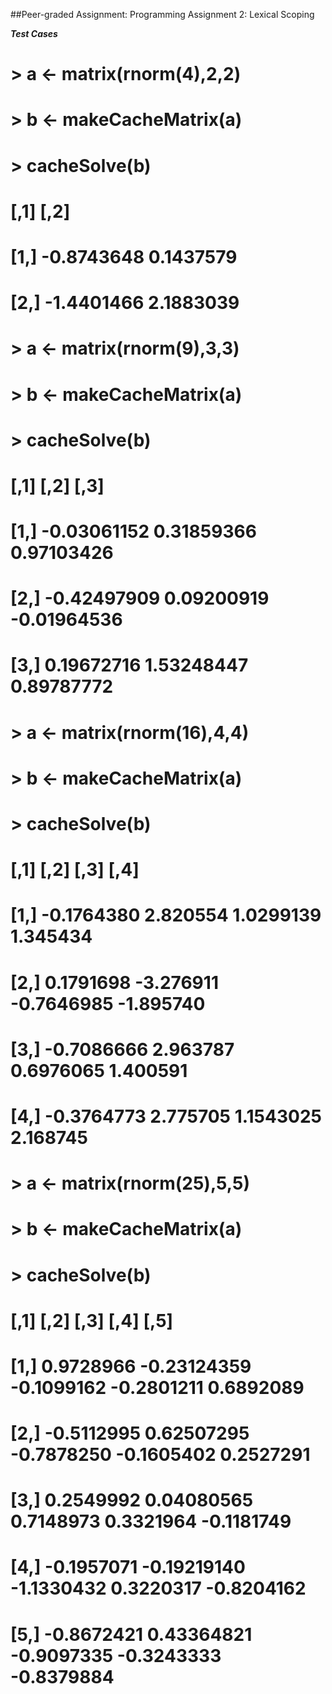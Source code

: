 ##Peer-graded Assignment: Programming Assignment 2: Lexical Scoping




***Test Cases***
# > a <- matrix(rnorm(4),2,2)
# > b <- makeCacheMatrix(a)
# > cacheSolve(b)

#            [,1]      [,2]
# [1,] -0.8743648 0.1437579
# [2,] -1.4401466 2.1883039

# > a <- matrix(rnorm(9),3,3)
# > b <- makeCacheMatrix(a)
# > cacheSolve(b)

#             [,1]       [,2]        [,3]
# [1,] -0.03061152 0.31859366  0.97103426
# [2,] -0.42497909 0.09200919 -0.01964536
# [3,]  0.19672716 1.53248447  0.89787772

# > a <- matrix(rnorm(16),4,4)
# > b <- makeCacheMatrix(a)
# >  cacheSolve(b)

#            [,1]      [,2]       [,3]      [,4]
# [1,] -0.1764380  2.820554  1.0299139  1.345434
# [2,]  0.1791698 -3.276911 -0.7646985 -1.895740
# [3,] -0.7086666  2.963787  0.6976065  1.400591
# [4,] -0.3764773  2.775705  1.1543025  2.168745

# > a <- matrix(rnorm(25),5,5)
# > b <- makeCacheMatrix(a)
# > cacheSolve(b)

#            [,1]        [,2]       [,3]       [,4]       [,5]
# [1,]  0.9728966 -0.23124359 -0.1099162 -0.2801211  0.6892089
# [2,] -0.5112995  0.62507295 -0.7878250 -0.1605402  0.2527291
# [3,]  0.2549992  0.04080565  0.7148973  0.3321964 -0.1181749
# [4,] -0.1957071 -0.19219140 -1.1330432  0.3220317 -0.8204162
# [5,] -0.8672421  0.43364821 -0.9097335 -0.3243333 -0.8379884
